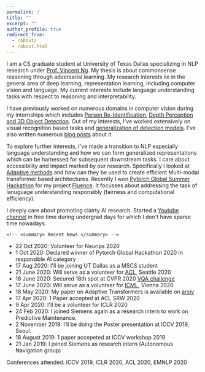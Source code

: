```yaml
---
permalink: /
title: ""
excerpt: ""
author_profile: true
redirect_from: 
  - /about/
  - /about.html
---
```


I am a CS graduate student at University of Texas Dallas specializing in NLP research under [Prof. Vincent Ng](http://www.hlt.utdallas.edu/~vince/). My thesis is about commonsense reasoning through adversarial learning. My research interests lie in the general area of deep learning, representation learning, including computer vision and language. My current interests include language understanding tasks with respect to reasoning and interpretability.

I have previously worked on numerous domains in computer vision during my internships which includes [Person Re-Identification](https://prajjwal1.github.io/publications/IncrementalPersonReid), [Depth Perception and 3D Object Detection](https://www.youtube.com/watch?v=vlDTgj3Kut8). Out of my interests, I've worked extensively on visual recognition based tasks and [generalization of detection models](https://prajjwal1.github.io/publications/GenDetectionIccvw19). I've also written numerous [blog posts](https://prajjwal1.github.io/blog/) about it.

To explore further interests, I've made a transition to NLP especially language understanding and how we can form generalized representations which can be harnessed for subsequent downstream tasks. I care about accessibility and impact marked by our research. Specifically I looked at [Adaptive methods](https://prajjwal1.github.io/publications/adaptive_tfmr_acl_srw_2020) and how can they be used to create efficient Multi-modal transformer based architectures. Recently I won [Pytorch Global Summer Hackathon](https://pytorch.org/blog/announcing-the-winners-of-the-2020-global-pytorch-summer-hackathon/) for my project [Fluence](https://github.com/prajjwal1/fluence). It focusses about addressing the task of lanuguage understanding responsibly (fairness and computational efficiency).

I deeply care about promoting clairty AI research. Started a [Youtube channel](https://youtube.com/c/aijournal) in free time during undergrad days for which I don't have sparse time nowadays.

<!-- <details> -->
    <!-- <summary> Recent News </summary> -->

* 22 Oct 2020: Volunteer for Neurips 2020
* 1 Oct 2020: Declared winner of Pytorch Global Hackathon 2020 in responsible AI category
* 17 Aug 2020: I'll be joining UT Dallas as a MSCS student
* 21 June 2020: Will serve as a volunteer for [ACL](https://acl2020.org/), Seattle 2020
* 18 June 2020: Secured 18th spot at CVPR 2020 [VQA challenge](https://visualqa.org/roe) 
* 17 June 2020: Will serve as a volunteer for [ICML](https://icml.cc/Conferences/2020), Vienna 2020
* 18 May 2020: My paper on Adaptive Transformers is available on [arxiv](https://arxiv.org/abs/2005.07486)
* 17 Apr 2020: 1 Paper accepted at ACL SRW 2020 
* 9 Apr 2020: I'll be a volunteer for ICLR 2020
* 24 Feb 2020: I joined Siemens again as a research intern to work on Predictive Maintenance.
* 2 November 2019: I’ll be doing the Poster presentation at ICCV 2019, Seoul.
* 18 August 2019: 1 paper accepeted at ICCV workshop 2019
* 21 Jan 2019: I joined Siemens as research intern (Autonomous Navigation group)
<!-- </details> -->



Conferences attended: ICCV 2019, ICLR 2020, ACL 2020, EMNLP 2020
